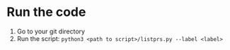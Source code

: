 # Run the code

1. Go to your git directory
2. Run the script: ```python3 <path to script>/listprs.py --label <label>```